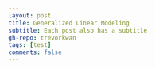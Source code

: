 ```yaml
---
layout: post
title: Generalized Linear Modeling
subtitle: Each post also has a subtitle
gh-repo: trevorkwan
tags: [test]
comments: false
---
```

